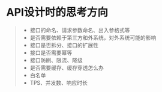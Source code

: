 # API设计时的思考方向


> - 接口的命名、请求参数命名、出入参格式等
> - 是否需要依赖于第三方和外系统，对外系统可能的影响
> - 接口是否拆分、接口的扩展性
> - 接口是否需要幂等
> - 接口防刷、限流、降级
> - 是否需要缓存、缓存穿透怎么办
> - 白名单
> - TPS、并发数、响应时长


